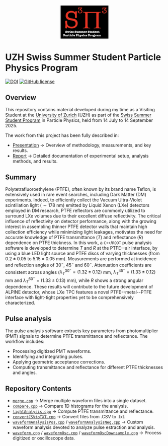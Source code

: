 <p align="center"> <img src="./plots/s3p3_logo.png" width="30%"> </p>

# UZH Swiss Summer Student Particle Physics Program

[![DOI](https://zenodo.org/badge/1024295677.svg)](https://doi.org/10.5281/zenodo.16323819)
[![GitHub license](https://img.shields.io/github/license/simop07/swiss_summer_student_program)](https://github.com/simop07/swiss_summer_student_program/blob/main/LICENSE)

## Overview
This repository contains material developed during my time as a Visiting Student at the [University of Zurich](https://www.uzh.ch/en.html) (UZH) as part of the [Swiss Summer Student Program](https://swiss.sspp.program.phys.ethz.ch/) in Particle Physics, held from 14 July to 14 September 2025.

The work from this project has been fully described in:

- [Presentation](https://indico.cern.ch/event/1579115/#30-transmission-and-reflection) $\rightarrow$ Overview of methodology, measurements, and key results.
- [Report](PasquiniSimoneReportSSSPPP.pdf) $\rightarrow$ Detailed documentation of experimental setup, analysis methods, and results.

## Summary
Polytetrafluoroethylene (PTFE), often known by its brand name Teflon, is extensively used in rare event searches, including Dark Matter (DM) experiments. Indeed, to efficiently collect the Vacuum Ultra-Violet scintillation light ($\sim178$ nm) emitted by Liquid Xenon (LXe) detectors employed in DM research, PTFE reflectors are commonly utilized to surround LXe volumes due to their excellent diffuse reflectivity. The critical influence of reflectivity on detector performance, along with the growing interest in assembling thinner PTFE detector walls that maintain high collection efficiency while minimizing light leakages, motivates the need for accurate knowledge of PTFE transmittance $(T)$ and reflectance $(R)$ dependence on PTFE thickness. In this work, a `C++`/`ROOT` pulse analysis software is developed to determine $T$ and $R$ at the PTFE--air interface, by using a blue LED light source and PTFE discs of varying thicknesses (from $0.2\pm0.05$ to $5.15\pm0.05$ mm). Measurements are performed at incidence and reflection angles of $30^\circ$, $45^\circ$ and $60^\circ$. Attenuation coefficients are consistent across angles ($\lambda_T^{30^\circ}=(1.32\pm0.12)$ mm, $\lambda_T^{45^\circ}=(1.33\pm0.12)$ mm and $\lambda_T^{60^\circ}=(1.33\pm0.13)$ mm), while $R$ shows a strong angular dependence. These results will contribute to the future development of ALPINE detector, whose LXe TPC features a novel PTFE--metal--PTFE interface with light-tight properties yet to be comprehensively characterized.

## Pulse analysis
The pulse analysis software extracts key parameters from photomultiplier (PMT) signals to determine PTFE transmittance and reflectance. The workflow includes:

- Processing digitized PMT waveforms.
- Identifying and integrating pulses.
- Applying geometric acceptance corrections.
- Computing transmittance and reflectance for different PTFE thicknesses and angles.

## Repository Contents
- [`merge.cpp`](merge.cpp) $\rightarrow$ Merge multiple waveform files into a single dataset.
- [`compare.cpp`](compare.cpp) $\rightarrow$ Compare 1D histograms for the analysis.
- [`lightAnalysis.cpp`](lightAnalysis.cpp) $\rightarrow$ Compute PTFE transmittance and reflectance.
- [`convertCSVtoTXT.cpp`](convertCSVtoTXT.cpp) $\rightarrow$ Convert files from .CSV to .txt.
- [`waveformAnalysisPos.cpp`](waveformAnalysisPos.cpp) / [`waveformAnalysisNeg.cpp`](waveformAnalysisNeg.cpp) $\rightarrow$ Custom waveform analysis devoted to analyze pulse estraction and analysis.
- [`waveform.cpp`](waveform.cpp) / [`waveformOsc.cpp`](waveformOsc.cpp) / [`waveformOscDownsample.cpp`](waveformOscDownsample.cpp) $\rightarrow$ Process digitized or oscilloscope data.